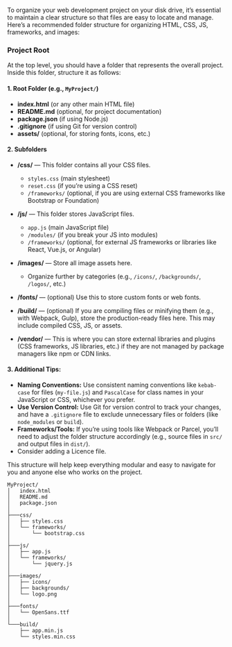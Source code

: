 To organize your web development project on your disk drive, it’s essential to maintain a clear structure so that files are easy to locate and manage. Here’s a recommended folder structure for organizing HTML, CSS, JS, frameworks, and images:
### Project Root

At the top level, you should have a folder that represents the overall project. Inside this folder, structure it as follows:

#### 1. **Root Folder (e.g., `MyProject/`)**

- **index.html** (or any other main HTML file)
- **README.md** (optional, for project documentation)
- **package.json** (if using Node.js)
- **.gitignore** (if using Git for version control)
- **assets/** (optional, for storing fonts, icons, etc.)

#### 2. **Subfolders**
- **/css/** — This folder contains all your CSS files.
    
    - `styles.css` (main stylesheet)
    - `reset.css` (if you’re using a CSS reset)
    - `/frameworks/` (optional, if you are using external CSS frameworks like Bootstrap or Foundation)
- **/js/** — This folder stores JavaScript files.
    
    - `app.js` (main JavaScript file)
    - `/modules/` (if you break your JS into modules)
    - `/frameworks/` (optional, for external JS frameworks or libraries like React, Vue.js, or Angular)
- **/images/** — Store all image assets here.
    
    - Organize further by categories (e.g., `/icons/`, `/backgrounds/`, `/logos/`, etc.)
- **/fonts/** — (optional) Use this to store custom fonts or web fonts.
    
- **/build/** — (optional) If you are compiling files or minifying them (e.g., with Webpack, Gulp), store the production-ready files here. This may include compiled CSS, JS, or assets.
    
- **/vendor/** — This is where you can store external libraries and plugins (CSS frameworks, JS libraries, etc.) if they are not managed by package managers like npm or CDN links.
#### 3. Additional Tips:
- **Naming Conventions:** Use consistent naming conventions like `kebab-case` for files (`my-file.js`) and `PascalCase` for class names in your JavaScript or CSS, whichever you prefer.
- **Use Version Control:** Use Git for version control to track your changes, and have a `.gitignore` file to exclude unnecessary files or folders (like `node_modules` or `build`).
- **Frameworks/Tools:** If you’re using tools like Webpack or Parcel, you’ll need to adjust the folder structure accordingly (e.g., source files in `src/` and output files in `dist/`).
- Consider adding a Licence file.

This structure will help keep everything modular and easy to navigate for you and anyone else who works on the project.

```console
MyProject/
│   index.html
│   README.md
│   package.json
│
├───css/
│   ├── styles.css
│   └── frameworks/
│       └── bootstrap.css
│
├───js/
│   ├── app.js
│   └── frameworks/
│       └── jquery.js
│
├───images/
│   ├── icons/
│   ├── backgrounds/
│   └── logo.png
│
├───fonts/
│   └── OpenSans.ttf
│
└───build/
    ├── app.min.js
    └── styles.min.css
```